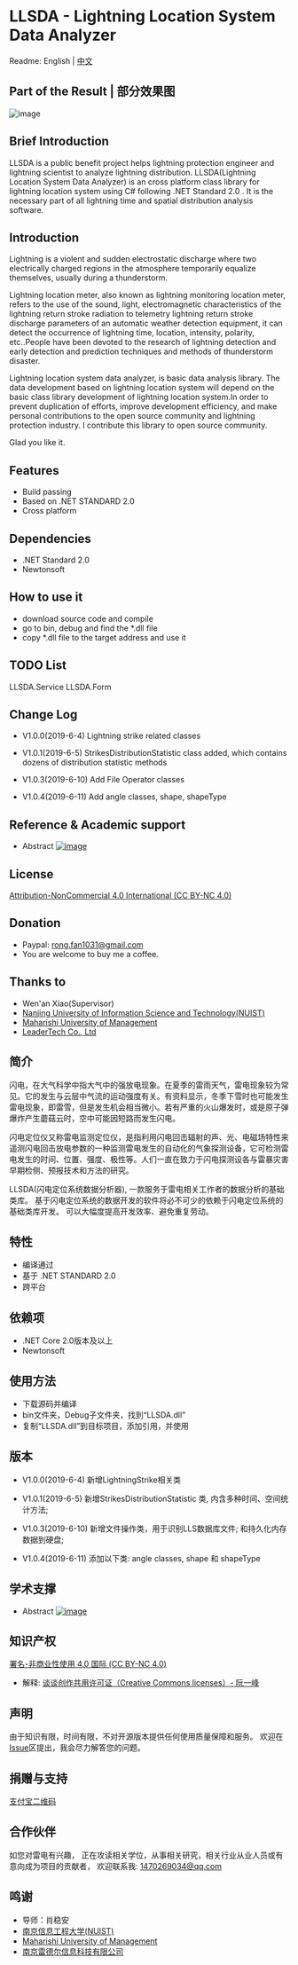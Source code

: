 # LLSDA - Lightning Location System Data Analyzer

Readme: English | [中文](#简介)

## Part of the Result | 部分效果图
![image](/Images/LightningTimeDistributionChart-%E9%9B%B7%E7%94%B5%E6%97%B6%E9%97%B4%E5%88%86%E5%B8%83%E5%9B%BE.png)


## Brief Introduction
LLSDA is a public benefit project helps lightning protection engineer and lightning scientist to analyze lightning distribution. 
LLSDA(Lightning Location System Data Analyzer) is an cross platform class library for lightning location system using C# following .NET Standard 2.0 . It is the necessary part of all lightning time and spatial distribution analysis software.

## Introduction
Lightning is a violent and sudden electrostatic discharge where two electrically charged regions in the atmosphere temporarily equalize themselves, usually during a thunderstorm.

Lightning location meter, also known as lightning monitoring location meter, refers to the use of the sound, light, electromagnetic characteristics of the lightning return stroke radiation to telemetry lightning return stroke discharge parameters of an automatic weather detection equipment, it can detect the occurrence of lightning time, location, intensity, polarity, etc..People have been devoted to the research of lightning detection and early detection and prediction techniques and methods of thunderstorm disaster.

Lightning location system data analyzer, is basic data analysis library. The data development based on lightning location system will depend on the basic class library development of lightning location system.In order to prevent duplication of efforts, improve development efficiency, and make personal contributions to the open source community and lightning protection industry. I contribute this library to open source community.

Glad you like it.

## Features
* Build passing
* Based on .NET STANDARD 2.0 
* Cross platform


## Dependencies
* .NET Standard 2.0
* Newtonsoft


## How to use it
* download source code and compile
* go to bin, debug and find the *.dll file
* copy *.dll file to the target address and use it

## TODO List
LLSDA.Service
LLSDA.Form

## Change Log
* V1.0.0(2019-6-4)
Lightning strike related classes

* V1.0.1(2019-6-5)
StrikesDistributionStatistic class added, which contains dozens of distribution statistic methods

* V1.0.3(2019-6-10)
Add File Operator classes

* V1.0.4(2019-6-11)
Add angle classes, shape, shapeType


## Reference & Academic support
* Abstract
[![image](/Images/Abstract.png)](/Documents/Calculation%20and%20Software%20Implementation%20of%20Ground%20Lightning-Flash%20Density-%E9%9B%B7%E5%87%BB%E5%A4%A7%E5%9C%B0%E5%AF%86%E5%BA%A6%E7%9A%84%E8%AE%A1%E7%AE%97%E4%B8%8E%E8%BD%AF%E4%BB%B6%E5%AE%9E%E7%8E%B0-Rong%20Fan-%E6%A8%8A%E8%8D%A3.pdf)

## License
[Attribution-NonCommercial 4.0 International (CC BY-NC 4.0)](https://creativecommons.org/licenses/by-nc/4.0/)


## Donation
* Paypal: rong.fan1031@gmail.com
* You are welcome to buy me a coffee.

## Thanks to
* Wen'an Xiao(Supervisor)
* [Nanjing University of Information Science and Technology(NUIST)](https://en.nuist.edu.cn/)
* [Maharishi University of Management](https://www.mum.edu/)
* [LeaderTech Co., Ltd](http://www.leader-tech.net)


## 简介
闪电，在大气科学中指大气中的强放电现象。在夏季的雷雨天气，雷电现象较为常见。它的发生与云层中气流的运动强度有关。有资料显示，冬季下雪时也可能发生雷电现象，即雷雪，但是发生机会相当微小。若有严重的火山爆发时，或是原子弹爆炸产生蘑菇云时，空中可能因短路而发生闪电。

闪电定位仪又称雷电监测定位仪，是指利用闪电回击辐射的声、光、电磁场特性来遥测闪电回击放电参数的一种监测雷电发生的自动化的气象探测设备，它可检测雷电发生的时间、位置、强度、极性等。人们一直在致力于闪电探测设各与雷暴灾害早期检侧、预报技术和方法的研究。

LLSDA(闪电定位系统数据分析器), 一款服务于雷电相关工作者的数据分析的基础类库。 基于闪电定位系统的数据开发的软件将必不可少的依赖于闪电定位系统的基础类库开发。 可以大幅度提高开发效率、避免重复劳动。

## 特性
* 编译通过
* 基于 .NET STANDARD 2.0 
* 跨平台


## 依赖项
* .NET Core 2.0版本及以上
* Newtonsoft


## 使用方法
* 下载源码并编译
* bin文件夹，Debug子文件夹，找到“LLSDA.dll”
* 复制“LLSDA.dll”到目标项目，添加引用，并使用


## 版本
* V1.0.0(2019-6-4)
新增LightningStrike相关类


* V1.0.1(2019-6-5)
新增StrikesDistributionStatistic 类, 内含多种时间、空间统计方法;

* V1.0.3(2019-6-10)
新增文件操作类，用于识别LLS数据库文件; 和持久化内存数据到硬盘;

* V1.0.4(2019-6-11)
添加以下类: angle classes, shape 和 shapeType

## 学术支撑
* Abstract
[![image](/Images/%E6%91%98%E8%A6%81.png)](/Documents/Calculation%20and%20Software%20Implementation%20of%20Ground%20Lightning-Flash%20Density-%E9%9B%B7%E5%87%BB%E5%A4%A7%E5%9C%B0%E5%AF%86%E5%BA%A6%E7%9A%84%E8%AE%A1%E7%AE%97%E4%B8%8E%E8%BD%AF%E4%BB%B6%E5%AE%9E%E7%8E%B0-Rong%20Fan-%E6%A8%8A%E8%8D%A3.pdf)


## 知识产权
[署名-非商业性使用 4.0 国际 (CC BY-NC 4.0)](https://creativecommons.org/licenses/by-nc/4.0/deed.zh)
* 解释: [谈谈创作共用许可证（Creative Commons licenses）- 阮一峰](http://www.ruanyifeng.com/blog/2008/04/creative_commons_licenses.html)


## 声明
由于知识有限，时间有限，不对开源版本提供任何使用质量保障和服务。
欢迎在[Issue](https://github.com/memoryfraction/LLSDA-Lightning-Location-System-Data-Analyzer/issues)区提出，我会尽力解答您的问题。


## 捐赠与支持
[支付宝二维码](/Images/%E6%94%AF%E4%BB%98%E5%AE%9D%E4%BA%8C%E7%BB%B4%E7%A0%81.JPG)


## 合作伙伴
如您对雷电有兴趣， 正在攻读相关学位，从事相关研究，相关行业从业人员或有意向成为项目的贡献者， 欢迎联系我: 1470269034@qq.com



## 鸣谢
* 导师：肖稳安
* [南京信息工程大学(NUIST)](https://en.nuist.edu.cn/)
* [Maharishi University of Management](https://www.mum.edu/)
* [南京雷德尔信息科技有限公司](http://www.leader-tech.net)
